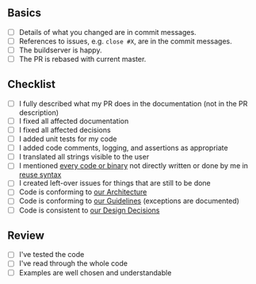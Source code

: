 <!--
Check relevant points but **please do not remove entries**.
-->

## Basics

<!--
These points need to be fulfilled for every PR.
-->

- [ ] Details of what you changed are in commit messages.
- [ ] References to issues, e.g. `close #X`, are in the commit messages.
- [ ] The buildserver is happy.
- [ ] The PR is rebased with current master.

<!--
If you have any troubles fulfilling these criteria, please write about the trouble as comment in the PR.
We will help you, but we cannot accept PRs that do not fulfill the basics.
-->

## Checklist

<!--
For documentation fixes, spell checking, and similar none of these points below need to be checked.
-->

- [ ] I fully described what my PR does in the documentation
      (not in the PR description)
- [ ] I fixed all affected documentation
- [ ] I fixed all affected decisions
- [ ] I added unit tests for my code
- [ ] I added code comments, logging, and assertions as appropriate
- [ ] I translated all strings visible to the user
- [ ] I mentioned [every code or binary](/.reuse/dep5) not directly written or done by me in [reuse syntax](https://reuse.software/)
- [ ] I created left-over issues for things that are still to be done
- [ ] Code is conforming to [our Architecture](/doc/architecture)
- [ ] Code is conforming to [our Guidelines](/doc/guidelines)
      (exceptions are documented)
- [ ] Code is consistent to [our Design Decisions](/doc/decisions)

## Review

<!--
Reviewers can copy&check the following to their review.
Also the checklist above can be used.
-->

- [ ] I've tested the code
- [ ] I've read through the whole code
- [ ] Examples are well chosen and understandable
